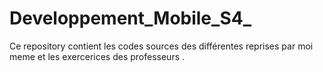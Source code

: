 # Developpement_Mobile_S4_
Ce repository contient les codes sources des différentes reprises par moi meme et les exercerices des professeurs .
